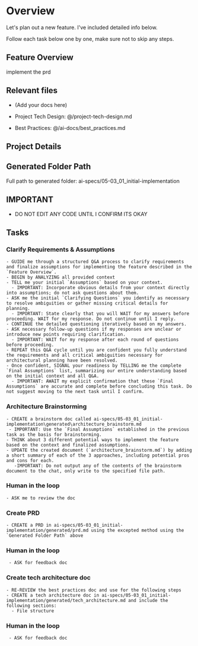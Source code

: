 # Overview

  Let's plan out a new feature. I've included detailed info below.

  Follow each task below one by one, make sure not to skip any steps.

## Feature Overview

implement the prd


## Relevant files

- (Add your docs here)


- Project Tech Design: @/project-tech-design.md
- Best Practices: @/ai-docs/best_practices.md 

## Project Details

 

## Generated Folder Path

Full path to generated folder: ai-specs/05-03_01_initial-implementation 

## IMPORTANT
 - DO NOT EDIT ANY CODE UNTIL I CONFIRM ITS OKAY

## Tasks

### Clarify Requirements & Assumptions
```
- GUIDE me through a structured Q&A process to clarify requirements and finalize assumptions for implementing the feature described in the `Feature Overview`.
- BEGIN by ANALYZING all provided context
- TELL me your initial `Assumptions` based on your context. 
  - IMPORTANT: Incorporate obvious details from your context directly into assumptions; do not ask questions about them.
- ASK me the initial `Clarifying Questions` you identify as necessary to resolve ambiguities or gather missing critical details for planning.
  - IMPORTANT: State clearly that you will WAIT for my answers before proceeding. WAIT for my response. Do not continue until I reply.
- CONTINUE the detailed questioning iteratively based on my answers. 
- ASK necessary follow-up questions if my responses are unclear or introduce new points requiring clarification. 
  - IMPORTANT: WAIT for my response after each round of questions before proceeding.
- REPEAT this Q&A cycle until you are confident you fully understand the requirements and all critical ambiguities necessary for architectural planning have been resolved.
- Once confident, SIGNAL your readiness by TELLING me the complete `Final Assumptions` list, summarizing our entire understanding based on the initial context and all Q&A.
  - IMPORTANT: AWAIT my explicit confirmation that these `Final Assumptions` are accurate and complete before concluding this task. Do not suggest moving to the next task until I confirm.
```

### Architecture Brainstorming
```
- CREATE a brainstorm doc called ai-specs/05-03_01_initial-implementation\generated\architecture_brainstorm.md 
 - IMPORTANT: Use the `Final Assumptions` established in the previous task as the basis for brainstorming.
- THINK about 3 different potential ways to implement the feature based on the context and finalized assumptions.
- UPDATE the created document (`architecture_brainstorm.md`) by adding a short summary of each of the 3 approaches, including potential pros and cons for each.
   -IMPORTANT: Do not output any of the contents of the brainstorm document to the chat, only write to the specified file path.
```

### Human in the loop
```
- ASK me to review the doc
```

### Create PRD
```
- CREATE a PRD in ai-specs/05-03_01_initial-implementation/generated/prd.md using the excepted method using the `Generated Folder Path` above
```

### Human in the loop
```
 - ASK for feedback doc
```

### Create tech architecture doc
```
- RE-REVIEW the best practices doc and use for the following steps
- CREATE a tech architecture doc in ai-specs/05-03_01_initial-implementation/generated/tech_architecture.md and include the following sections:
  - File structure
```

### Human in the loop
```
 - ASK for feedback doc
```
